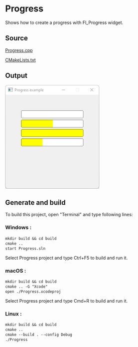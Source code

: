 # Progress

Shows how to create a progress with Fl_Progress widget.

## Source

[Progress.cpp](Progress.cpp)

[CMakeLists.txt](CMakeLists.txt)

## Output

![output](../../../docs/Pictures/Examples/Progress.png)

## Generate and build

To build this project, open "Terminal" and type following lines:

### Windows :

``` shell
mkdir build && cd build
cmake .. 
start Progress.sln
```

Select Progress project and type Ctrl+F5 to build and run it.

### macOS :

``` shell
mkdir build && cd build
cmake .. -G "Xcode"
open ./Progress.xcodeproj
```

Select Progress project and type Cmd+R to build and run it.

### Linux :

``` shell
mkdir build && cd build
cmake .. 
cmake --build . --config Debug
./Progress
```
